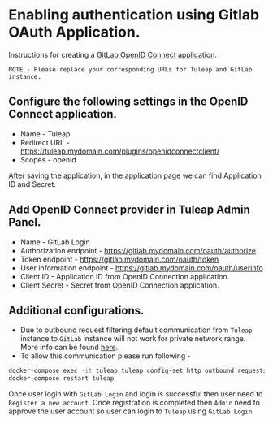 # Enabling authentication using Gitlab OAuth Application.
Instructions for creating a [GitLab OpenID Connect application](https://docs.gitlab.com/ee/integration/openid_connect_provider.html).

`NOTE - Please replace your corresponding URLs for Tuleap and GitLab instance.`

## Configure the following settings in the OpenID Connect application.
- Name - Tuleap
- Redirect URL -  https://tuleap.mydomain.com/plugins/openidconnectclient/
- Scopes - openid

After saving the application, in the application page we can find Application ID and Secret.

## Add OpenID Connect provider in Tuleap Admin Panel.
- Name - GitLab Login
- Authorization endpoint - https://gitlab.mydomain.com/oauth/authorize
- Token endpoint - https://gitlab.mydomain.com/oauth/token
- User information endpoint - https://gitlab.mydomain.com/oauth/userinfo
- Client ID - Application ID from OpenID Connection application.
- Client Secret - Secret from OpenID Connection application.

## Additional configurations.
- Due to outbound request filtering default communication from `Tuleap` instance to `GitLab` instance will not work for private network range. More info can be found [here](https://docs.tuleap.org/administration-guide/system-administration/filtering-outbound-requests.html).
- To allow this communication please run following -
```bash
docker-compose exec -it tuleap tuleap config-set http_outbound_requests_allow_ranges "IPADDR_OF_GITLAB_INSTANCE/CIDR"
docker-compose restart tuleap
```

Once user login with `GitLab Login` and login is successful then user need to `Register a new account`. Once  registration is completed then `Admin` need to approve the user account so user can login to `Tuleap` using `GitLab Login`.
